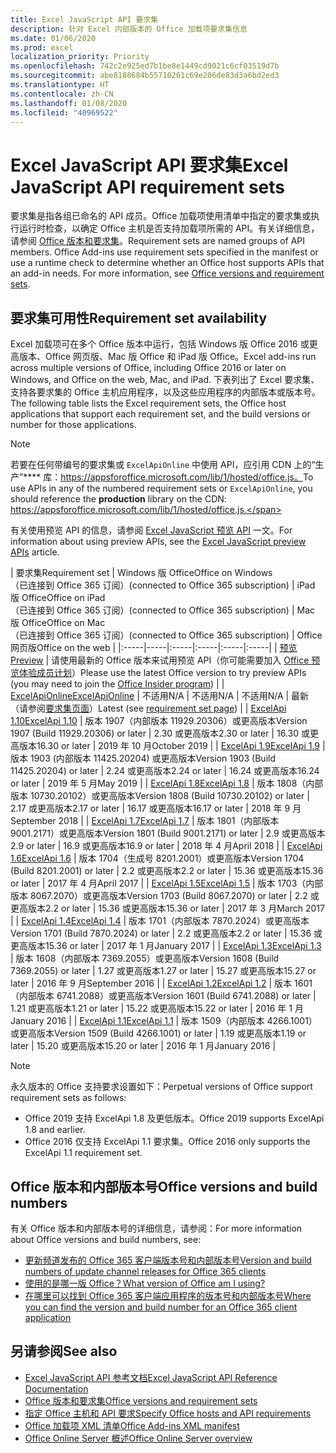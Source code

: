 ```yaml
---
title: Excel JavaScript API 要求集
description: 针对 Excel 内部版本的 Office 加载项要求集信息
ms.date: 01/06/2020
ms.prod: excel
localization_priority: Priority
ms.openlocfilehash: 742c2e925ed7b1be8e1449cd9021c6cf03519d7b
ms.sourcegitcommit: abe8188684b55710261c69e206de83d3a6bd2ed3
ms.translationtype: HT
ms.contentlocale: zh-CN
ms.lasthandoff: 01/08/2020
ms.locfileid: "40969522"
---
```

# <a name="excel-javascript-api-requirement-sets"></a><span data-ttu-id="3dcfd-103">Excel JavaScript API 要求集</span><span class="sxs-lookup"><span data-stu-id="3dcfd-103">Excel JavaScript API requirement sets</span></span>

<span data-ttu-id="3dcfd-p101">要求集是指各组已命名的 API 成员。Office 加载项使用清单中指定的要求集或执行运行时检查，以确定 Office 主机是否支持加载项所需的 API。有关详细信息，请参阅 [Office 版本和要求集](/office/dev/add-ins/develop/office-versions-and-requirement-sets)。</span><span class="sxs-lookup"><span data-stu-id="3dcfd-p101">Requirement sets are named groups of API members. Office Add-ins use requirement sets specified in the manifest or use a runtime check to determine whether an Office host supports APIs that an add-in needs. For more information, see [Office versions and requirement sets](/office/dev/add-ins/develop/office-versions-and-requirement-sets).</span></span>

## <a name="requirement-set-availability"></a><span data-ttu-id="3dcfd-107">要求集可用性</span><span class="sxs-lookup"><span data-stu-id="3dcfd-107">Requirement set availability</span></span>

<span data-ttu-id="3dcfd-108">Excel 加载项可在多个 Office 版本中运行，包括 Windows 版 Office 2016 或更高版本、Office 网页版、Mac 版 Office 和 iPad 版 Office。</span><span class="sxs-lookup"><span data-stu-id="3dcfd-108">Excel add-ins run across multiple versions of Office, including Office 2016 or later on Windows, and Office on the web, Mac, and iPad.</span></span> <span data-ttu-id="3dcfd-109">下表列出了 Excel 要求集、支持各要求集的 Office 主机应用程序，以及这些应用程序的内部版本或版本号。</span><span class="sxs-lookup"><span data-stu-id="3dcfd-109">The following table lists the Excel requirement sets, the Office host applications that support each requirement set, and the build versions or number for those applications.</span></span>

> [!NOTE]
> <span data-ttu-id="3dcfd-110">若要在任何带编号的要求集或 `ExcelApiOnline` 中使用 API，应引用 CDN 上的“生产”\*\*\*\* 库：https://appsforoffice.microsoft.com/lib/1/hosted/office.js。</span><span class="sxs-lookup"><span data-stu-id="3dcfd-110">To use APIs in any of the numbered requirement sets or `ExcelApiOnline`, you should reference the **production** library on the CDN: https://appsforoffice.microsoft.com/lib/1/hosted/office.js.</span></span>
>
> <span data-ttu-id="3dcfd-111">有关使用预览 API 的信息，请参阅 [Excel JavaScript 预览 API](./excel-preview-apis.md) 一文。</span><span class="sxs-lookup"><span data-stu-id="3dcfd-111">For information about using preview APIs, see the [Excel JavaScript preview APIs](./excel-preview-apis.md) article.</span></span>

|  <span data-ttu-id="3dcfd-112">要求集</span><span class="sxs-lookup"><span data-stu-id="3dcfd-112">Requirement set</span></span>  |  <span data-ttu-id="3dcfd-113">Windows 版 Office</span><span class="sxs-lookup"><span data-stu-id="3dcfd-113">Office on Windows</span></span><br><span data-ttu-id="3dcfd-114">（已连接到 Office 365 订阅）</span><span class="sxs-lookup"><span data-stu-id="3dcfd-114">(connected to Office 365 subscription)</span></span>  |  <span data-ttu-id="3dcfd-115">iPad 版 Office</span><span class="sxs-lookup"><span data-stu-id="3dcfd-115">Office on iPad</span></span><br><span data-ttu-id="3dcfd-116">（已连接到 Office 365 订阅）</span><span class="sxs-lookup"><span data-stu-id="3dcfd-116">(connected to Office 365 subscription)</span></span>  |  <span data-ttu-id="3dcfd-117">Mac 版 Office</span><span class="sxs-lookup"><span data-stu-id="3dcfd-117">Office on Mac</span></span><br><span data-ttu-id="3dcfd-118">（已连接到 Office 365 订阅）</span><span class="sxs-lookup"><span data-stu-id="3dcfd-118">(connected to Office 365 subscription)</span></span>  | <span data-ttu-id="3dcfd-119">Office 网页版</span><span class="sxs-lookup"><span data-stu-id="3dcfd-119">Office on the web</span></span> |
|:-----|-----|:-----|:-----|:-----|:-----|
| [<span data-ttu-id="3dcfd-120">预览</span><span class="sxs-lookup"><span data-stu-id="3dcfd-120">Preview</span></span>](excel-preview-apis.md)  | <span data-ttu-id="3dcfd-121">请使用最新的 Office 版本来试用预览 API（你可能需要加入 [Office 预览体验成员计划](https://products.office.com/office-insider)）</span><span class="sxs-lookup"><span data-stu-id="3dcfd-121">Please use the latest Office version to try preview APIs (you may need to join the [Office Insider program](https://products.office.com/office-insider))</span></span> |
| [<span data-ttu-id="3dcfd-122">ExcelApiOnline</span><span class="sxs-lookup"><span data-stu-id="3dcfd-122">ExcelApiOnline</span></span>](excel-api-online-requirement-set.md) | <span data-ttu-id="3dcfd-123">不适用</span><span class="sxs-lookup"><span data-stu-id="3dcfd-123">N/A</span></span> | <span data-ttu-id="3dcfd-124">不适用</span><span class="sxs-lookup"><span data-stu-id="3dcfd-124">N/A</span></span> | <span data-ttu-id="3dcfd-125">不适用</span><span class="sxs-lookup"><span data-stu-id="3dcfd-125">N/A</span></span> | <span data-ttu-id="3dcfd-126">最新（请参阅[要求集页面](./excel-api-online-requirement-set.md)）</span><span class="sxs-lookup"><span data-stu-id="3dcfd-126">Latest (see [requirement set page](./excel-api-online-requirement-set.md))</span></span> |
| [<span data-ttu-id="3dcfd-127">ExcelApi 1.10</span><span class="sxs-lookup"><span data-stu-id="3dcfd-127">ExcelApi 1.10</span></span>](excel-api-1-10-requirement-set.md) | <span data-ttu-id="3dcfd-128">版本 1907（内部版本 11929.20306）或更高版本</span><span class="sxs-lookup"><span data-stu-id="3dcfd-128">Version 1907 (Build 11929.20306) or later</span></span> | <span data-ttu-id="3dcfd-129">2.30 或更高版本</span><span class="sxs-lookup"><span data-stu-id="3dcfd-129">2.30 or later</span></span> | <span data-ttu-id="3dcfd-130">16.30 或更高版本</span><span class="sxs-lookup"><span data-stu-id="3dcfd-130">16.30 or later</span></span> | <span data-ttu-id="3dcfd-131">2019 年 10 月</span><span class="sxs-lookup"><span data-stu-id="3dcfd-131">October 2019</span></span> |
| [<span data-ttu-id="3dcfd-132">ExcelApi 1.9</span><span class="sxs-lookup"><span data-stu-id="3dcfd-132">ExcelApi 1.9</span></span>](excel-api-1-9-requirement-set.md)  | <span data-ttu-id="3dcfd-133">版本 1903 (内部版本 11425.20204) 或更高版本</span><span class="sxs-lookup"><span data-stu-id="3dcfd-133">Version 1903 (Build 11425.20204) or later</span></span> | <span data-ttu-id="3dcfd-134">2.24 或更高版本</span><span class="sxs-lookup"><span data-stu-id="3dcfd-134">2.24 or later</span></span> | <span data-ttu-id="3dcfd-135">16.24 或更高版本</span><span class="sxs-lookup"><span data-stu-id="3dcfd-135">16.24 or later</span></span> | <span data-ttu-id="3dcfd-136">2019 年 5 月</span><span class="sxs-lookup"><span data-stu-id="3dcfd-136">May 2019</span></span> |
| [<span data-ttu-id="3dcfd-137">ExcelApi 1.8</span><span class="sxs-lookup"><span data-stu-id="3dcfd-137">ExcelApi 1.8</span></span>](excel-api-1-8-requirement-set.md)  | <span data-ttu-id="3dcfd-138">版本 1808（内部版本 10730.20102）或更高版本</span><span class="sxs-lookup"><span data-stu-id="3dcfd-138">Version 1808 (Build 10730.20102) or later</span></span> | <span data-ttu-id="3dcfd-139">2.17 或更高版本</span><span class="sxs-lookup"><span data-stu-id="3dcfd-139">2.17 or later</span></span> | <span data-ttu-id="3dcfd-140">16.17 或更高版本</span><span class="sxs-lookup"><span data-stu-id="3dcfd-140">16.17 or later</span></span> | <span data-ttu-id="3dcfd-141">2018 年 9 月</span><span class="sxs-lookup"><span data-stu-id="3dcfd-141">September 2018</span></span> |
| [<span data-ttu-id="3dcfd-142">ExcelApi 1.7</span><span class="sxs-lookup"><span data-stu-id="3dcfd-142">ExcelApi 1.7</span></span>](excel-api-1-7-requirement-set.md)  | <span data-ttu-id="3dcfd-143">版本 1801（内部版本 9001.2171）或更高版本</span><span class="sxs-lookup"><span data-stu-id="3dcfd-143">Version 1801 (Build 9001.2171) or later</span></span>   | <span data-ttu-id="3dcfd-144">2.9 或更高版本</span><span class="sxs-lookup"><span data-stu-id="3dcfd-144">2.9 or later</span></span>  | <span data-ttu-id="3dcfd-145">16.9 或更高版本</span><span class="sxs-lookup"><span data-stu-id="3dcfd-145">16.9 or later</span></span>  | <span data-ttu-id="3dcfd-146">2018 年 4 月</span><span class="sxs-lookup"><span data-stu-id="3dcfd-146">April 2018</span></span> |
| [<span data-ttu-id="3dcfd-147">ExcelApi 1.6</span><span class="sxs-lookup"><span data-stu-id="3dcfd-147">ExcelApi 1.6</span></span>](excel-api-1-6-requirement-set.md)  | <span data-ttu-id="3dcfd-148">版本 1704（生成号 8201.2001）或更高版本</span><span class="sxs-lookup"><span data-stu-id="3dcfd-148">Version 1704 (Build 8201.2001) or later</span></span>   | <span data-ttu-id="3dcfd-149">2.2 或更高版本</span><span class="sxs-lookup"><span data-stu-id="3dcfd-149">2.2 or later</span></span>  | <span data-ttu-id="3dcfd-150">15.36 或更高版本</span><span class="sxs-lookup"><span data-stu-id="3dcfd-150">15.36 or later</span></span> | <span data-ttu-id="3dcfd-151">2017 年 4 月</span><span class="sxs-lookup"><span data-stu-id="3dcfd-151">April 2017</span></span> |
| [<span data-ttu-id="3dcfd-152">ExcelApi 1.5</span><span class="sxs-lookup"><span data-stu-id="3dcfd-152">ExcelApi 1.5</span></span>](excel-api-1-5-requirement-set.md)  | <span data-ttu-id="3dcfd-153">版本 1703（内部版本 8067.2070）或更高版本</span><span class="sxs-lookup"><span data-stu-id="3dcfd-153">Version 1703 (Build 8067.2070) or later</span></span>   | <span data-ttu-id="3dcfd-154">2.2 或更高版本</span><span class="sxs-lookup"><span data-stu-id="3dcfd-154">2.2 or later</span></span>  | <span data-ttu-id="3dcfd-155">15.36 或更高版本</span><span class="sxs-lookup"><span data-stu-id="3dcfd-155">15.36 or later</span></span> | <span data-ttu-id="3dcfd-156">2017 年 3 月</span><span class="sxs-lookup"><span data-stu-id="3dcfd-156">March 2017</span></span> |
| [<span data-ttu-id="3dcfd-157">ExcelApi 1.4</span><span class="sxs-lookup"><span data-stu-id="3dcfd-157">ExcelApi 1.4</span></span>](excel-api-1-4-requirement-set.md)  | <span data-ttu-id="3dcfd-158">版本 1701（内部版本 7870.2024）或更高版本</span><span class="sxs-lookup"><span data-stu-id="3dcfd-158">Version 1701 (Build 7870.2024) or later</span></span>   | <span data-ttu-id="3dcfd-159">2.2 或更高版本</span><span class="sxs-lookup"><span data-stu-id="3dcfd-159">2.2 or later</span></span>  | <span data-ttu-id="3dcfd-160">15.36 或更高版本</span><span class="sxs-lookup"><span data-stu-id="3dcfd-160">15.36 or later</span></span> | <span data-ttu-id="3dcfd-161">2017 年 1 月</span><span class="sxs-lookup"><span data-stu-id="3dcfd-161">January 2017</span></span> |
| [<span data-ttu-id="3dcfd-162">ExcelApi 1.3</span><span class="sxs-lookup"><span data-stu-id="3dcfd-162">ExcelApi 1.3</span></span>](excel-api-1-3-requirement-set.md)  | <span data-ttu-id="3dcfd-163">版本 1608（内部版本 7369.2055）或更高版本</span><span class="sxs-lookup"><span data-stu-id="3dcfd-163">Version 1608 (Build 7369.2055) or later</span></span>   | <span data-ttu-id="3dcfd-164">1.27 或更高版本</span><span class="sxs-lookup"><span data-stu-id="3dcfd-164">1.27 or later</span></span> | <span data-ttu-id="3dcfd-165">15.27 或更高版本</span><span class="sxs-lookup"><span data-stu-id="3dcfd-165">15.27 or later</span></span> | <span data-ttu-id="3dcfd-166">2016 年 9 月</span><span class="sxs-lookup"><span data-stu-id="3dcfd-166">September 2016</span></span> |
| [<span data-ttu-id="3dcfd-167">ExcelApi 1.2</span><span class="sxs-lookup"><span data-stu-id="3dcfd-167">ExcelApi 1.2</span></span>](excel-api-1-2-requirement-set.md)  | <span data-ttu-id="3dcfd-168">版本 1601（内部版本 6741.2088）或更高版本</span><span class="sxs-lookup"><span data-stu-id="3dcfd-168">Version 1601 (Build 6741.2088) or later</span></span>   | <span data-ttu-id="3dcfd-169">1.21 或更高版本</span><span class="sxs-lookup"><span data-stu-id="3dcfd-169">1.21 or later</span></span> | <span data-ttu-id="3dcfd-170">15.22 或更高版本</span><span class="sxs-lookup"><span data-stu-id="3dcfd-170">15.22 or later</span></span> | <span data-ttu-id="3dcfd-171">2016 年 1 月</span><span class="sxs-lookup"><span data-stu-id="3dcfd-171">January 2016</span></span> |
| [<span data-ttu-id="3dcfd-172">ExcelApi 1.1</span><span class="sxs-lookup"><span data-stu-id="3dcfd-172">ExcelApi 1.1</span></span>](excel-api-1-1-requirement-set.md)  | <span data-ttu-id="3dcfd-173">版本 1509（内部版本 4266.1001）或更高版本</span><span class="sxs-lookup"><span data-stu-id="3dcfd-173">Version 1509 (Build 4266.1001) or later</span></span>   | <span data-ttu-id="3dcfd-174">1.19 或更高版本</span><span class="sxs-lookup"><span data-stu-id="3dcfd-174">1.19 or later</span></span> | <span data-ttu-id="3dcfd-175">15.20 或更高版本</span><span class="sxs-lookup"><span data-stu-id="3dcfd-175">15.20 or later</span></span> | <span data-ttu-id="3dcfd-176">2016 年 1 月</span><span class="sxs-lookup"><span data-stu-id="3dcfd-176">January 2016</span></span> |

> [!NOTE]
> <span data-ttu-id="3dcfd-177">永久版本的 Office 支持要求设置如下：</span><span class="sxs-lookup"><span data-stu-id="3dcfd-177">Perpetual versions of Office support requirement sets as follows:</span></span>
>
> - <span data-ttu-id="3dcfd-178">Office 2019 支持 ExcelApi 1.8 及更低版本。</span><span class="sxs-lookup"><span data-stu-id="3dcfd-178">Office 2019 supports ExcelApi 1.8 and earlier.</span></span>
> - <span data-ttu-id="3dcfd-179">Office 2016 仅支持 ExcelApi 1.1 要求集。</span><span class="sxs-lookup"><span data-stu-id="3dcfd-179">Office 2016 only supports the ExcelApi 1.1 requirement set.</span></span>

## <a name="office-versions-and-build-numbers"></a><span data-ttu-id="3dcfd-180">Office 版本和内部版本号</span><span class="sxs-lookup"><span data-stu-id="3dcfd-180">Office versions and build numbers</span></span>

<span data-ttu-id="3dcfd-181">有关 Office 版本和内部版本号的详细信息，请参阅：</span><span class="sxs-lookup"><span data-stu-id="3dcfd-181">For more information about Office versions and build numbers, see:</span></span>

- [<span data-ttu-id="3dcfd-182">更新频道发布的 Office 365 客户端版本号和内部版本号</span><span class="sxs-lookup"><span data-stu-id="3dcfd-182">Version and build numbers of update channel releases for Office 365 clients</span></span>](https://support.office.com/article/version-and-build-numbers-of-update-channel-releases-ae942449-1fca-4484-898b-a933ea23def7)
- [<span data-ttu-id="3dcfd-183">使用的是哪一版 Office？</span><span class="sxs-lookup"><span data-stu-id="3dcfd-183">What version of Office am I using?</span></span>](https://support.office.com/article/What-version-of-Office-am-I-using-932788b8-a3ce-44bf-bb09-e334518b8b19)
- [<span data-ttu-id="3dcfd-184">在哪里可以找到 Office 365 客户端应用程序的版本号和内部版本号</span><span class="sxs-lookup"><span data-stu-id="3dcfd-184">Where you can find the version and build number for an Office 365 client application</span></span>](https://support.office.com/article/version-and-build-numbers-of-update-channel-releases-ae942449-1fca-4484-898b-a933ea23def7)

## <a name="see-also"></a><span data-ttu-id="3dcfd-185">另请参阅</span><span class="sxs-lookup"><span data-stu-id="3dcfd-185">See also</span></span>

- [<span data-ttu-id="3dcfd-186">Excel JavaScript API 参考文档</span><span class="sxs-lookup"><span data-stu-id="3dcfd-186">Excel JavaScript API Reference Documentation</span></span>](/javascript/api/excel)
- [<span data-ttu-id="3dcfd-187">Office 版本和要求集</span><span class="sxs-lookup"><span data-stu-id="3dcfd-187">Office versions and requirement sets</span></span>](/office/dev/add-ins/develop/office-versions-and-requirement-sets)
- [<span data-ttu-id="3dcfd-188">指定 Office 主机和 API 要求</span><span class="sxs-lookup"><span data-stu-id="3dcfd-188">Specify Office hosts and API requirements</span></span>](/office/dev/add-ins/develop/specify-office-hosts-and-api-requirements)
- [<span data-ttu-id="3dcfd-189">Office 加载项 XML 清单</span><span class="sxs-lookup"><span data-stu-id="3dcfd-189">Office Add-ins XML manifest</span></span>](/office/dev/add-ins/develop/add-in-manifests)
- [<span data-ttu-id="3dcfd-190">Office Online Server 概述</span><span class="sxs-lookup"><span data-stu-id="3dcfd-190">Office Online Server overview</span></span>](/officeonlineserver/office-online-server-overview)
